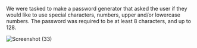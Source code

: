 We were tasked to make a password generator that asked the user if they would like to use special characters, numbers, upper and/or lowercase numbers. The password was required to be at least 8 characters, and up to 128.












![Screenshot (33)](https://user-images.githubusercontent.com/76491940/111518470-7a979f80-872c-11eb-8647-de473fa38a6b.png)
